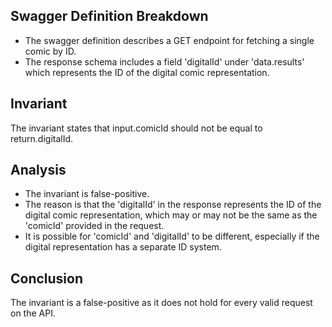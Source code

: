 ## Swagger Definition Breakdown
- The swagger definition describes a GET endpoint for fetching a single comic by ID.
- The response schema includes a field 'digitalId' under 'data.results' which represents the ID of the digital comic representation.

## Invariant
The invariant states that input.comicId should not be equal to return.digitalId.

## Analysis
- The invariant is false-positive.
- The reason is that the 'digitalId' in the response represents the ID of the digital comic representation, which may or may not be the same as the 'comicId' provided in the request.
- It is possible for 'comicId' and 'digitalId' to be different, especially if the digital representation has a separate ID system.

## Conclusion
The invariant is a false-positive as it does not hold for every valid request on the API.

